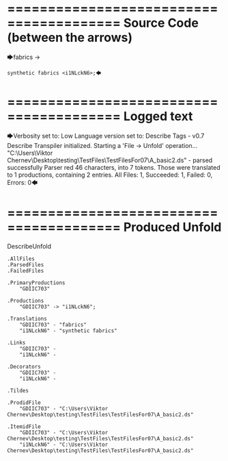 ========================================
Source Code (between the arrows)
========================================

🡆fabrics -> 
	
	synthetic fabrics <i1NLckN6>;🡄

========================================
Logged text
========================================

🡆Verbosity set to: Low
Language version set to: Describe Tags - v0.7
Describe Transpiler initialized.
Starting a 'File -> Unfold' operation...
"C:\Users\Viktor Chernev\Desktop\testing\TestFiles\TestFilesFor07\A_basic2.ds" - parsed successfully
Parser red 46 characters, into 7 tokens.
Those were translated to 1 productions, containing 2 entries.
All Files: 1, Succeeded: 1, Failed: 0, Errors: 0🡄

========================================
Produced Unfold
========================================

DescribeUnfold

    .AllFiles
    .ParsedFiles
    .FailedFiles

    .PrimaryProductions
        "GDIIC703" 

    .Productions
        "GDIIC703" -> "i1NLckN6";

    .Translations
        "GDIIC703" - "fabrics"
        "i1NLckN6" - "synthetic fabrics"

    .Links
        "GDIIC703" - 
        "i1NLckN6" - 

    .Decorators
        "GDIIC703" - 
        "i1NLckN6" - 

    .Tildes

    .ProdidFile
        "GDIIC703" - "C:\Users\Viktor Chernev\Desktop\testing\TestFiles\TestFilesFor07\A_basic2.ds"

    .ItemidFile
        "GDIIC703" - "C:\Users\Viktor Chernev\Desktop\testing\TestFiles\TestFilesFor07\A_basic2.ds"
        "i1NLckN6" - "C:\Users\Viktor Chernev\Desktop\testing\TestFiles\TestFilesFor07\A_basic2.ds"

